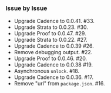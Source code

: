 ### Issue by Issue

 * Upgrade Cadence to 0.0.41. #33.
 * Upgrade Strata to 0.0.23. #30.
 * Upgrade Proof to 0.0.47. #29.
 * Upgrade Strata to 0.0.22. #27.
 * Upgrade Cadence to 0.0.39 #26.
 * Remove debugging output. #22.
 * Upgrade Proof to 0.0.46. #20.
 * Upgrade Cadence to 0.0.38 #19.
 * Asynchronous `unlock`. #18.
 * Upgrade Cadence to 0.0.36. #17.
 * Remove "url" from `package.json`. #16.
